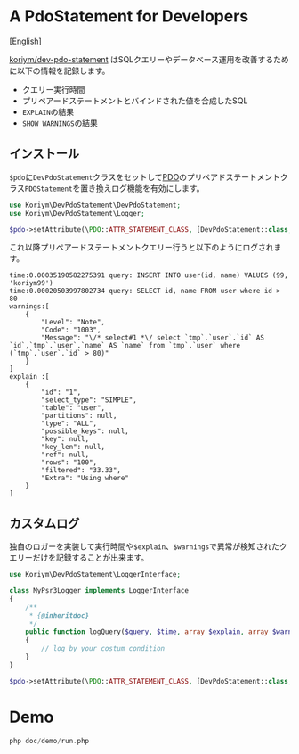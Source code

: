 # A PdoStatement for Developers

[[English](README.md)]

[koriym/dev-pdo-statement](https://packagist.org/packages/koriym/dev-pdo-statement) はSQLクエリーやデータベース運用を改善するために以下の情報を記録します。

 * クエリー実行時間 
 * プリペアードステートメントとバインドされた値を合成したSQL
 * `EXPLAIN`の結果
 * `SHOW WARNINGS`の結果
 
## インストール


`$pdo`に`DevPdoStatement`クラスをセットして[PDO](http://php.net/manual/ja/intro.pdo.php)のプリペアドステートメントクラス`PDOStatement`を置き換えログ機能を有効にします。

```php
use Koriym\DevPdoStatement\DevPdoStatement;
use Koriym\DevPdoStatement\Logger;

$pdo->setAttribute(\PDO::ATTR_STATEMENT_CLASS, [DevPdoStatement::class, [$pdo, new Logger]]);
```

これ以降プリペアードステートメントクエリー行うと以下のようにログされます。

```
time:0.00035190582275391 query: INSERT INTO user(id, name) VALUES (99, 'koriym99')
time:0.00020503997802734 query: SELECT id, name FROM user where id > 80
warnings:[
    {
        "Level": "Note",
        "Code": "1003",
        "Message": "\/* select#1 *\/ select `tmp`.`user`.`id` AS `id`,`tmp`.`user`.`name` AS `name` from `tmp`.`user` where (`tmp`.`user`.`id` > 80)"
    }
]
explain :[
    {
        "id": "1",
        "select_type": "SIMPLE",
        "table": "user",
        "partitions": null,
        "type": "ALL",
        "possible_keys": null,
        "key": null,
        "key_len": null,
        "ref": null,
        "rows": "100",
        "filtered": "33.33",
        "Extra": "Using where"
    }
]
```


## カスタムログ

独自のロガーを実装して実行時間や`$explain`、`$warnings`で異常が検知されたクエリーだけを記録することが出来ます。

```php
use Koriym\DevPdoStatement\LoggerInterface;

class MyPsr3Logger implements LoggerInterface
{
    /**
     * {@inheritdoc}
     */
    public function logQuery($query, $time, array $explain, array $warnings)
    {
        // log by your costum condition
    }
}
```


```php
$pdo->setAttribute(\PDO::ATTR_STATEMENT_CLASS, [DevPdoStatement::class, [$pdo, new MyPsr3Logger]]);
```


# Demo

```php
php doc/demo/run.php 
```
